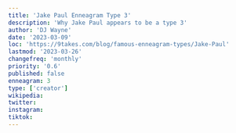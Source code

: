 ```yaml
---
title: 'Jake Paul Enneagram Type 3'
description: 'Why Jake Paul appears to be a type 3'
author: 'DJ Wayne'
date: '2023-03-09'
loc: 'https://9takes.com/blog/famous-enneagram-types/Jake-Paul'
lastmod: '2023-03-26'
changefreq: 'monthly'
priority: '0.6'
published: false
enneagram: 3
type: ['creator']
wikipedia:
twitter:
instagram:
tiktok:
---
```


